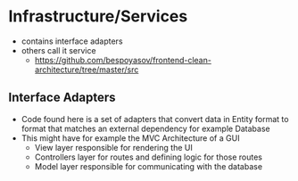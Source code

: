 # Infrastructure/Services

- contains interface adapters
- others call it service
  - <https://github.com/bespoyasov/frontend-clean-architecture/tree/master/src>

## Interface Adapters

- Code found here is a set of adapters that convert data in Entity format to format that matches an external dependency for example Database
- This might have for example the MVC Architecture of a GUI
  - View layer responsible for rendering the UI
  - Controllers layer for routes and defining logic for those routes
  - Model layer responsible for communicating with the database